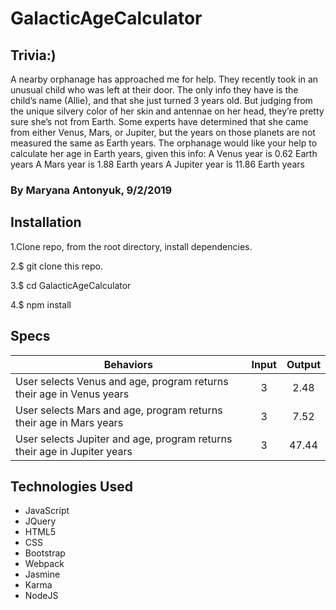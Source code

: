 # GalacticAgeCalculator
## Trivia:)
A nearby orphanage has approached me for help. They recently took in an unusual child who was left at their door. The only info they have is the child’s name (Allie), and that she just turned 3 years old. But judging from the unique silvery color of her skin and antennae on her head, they’re pretty sure she’s not from Earth. Some experts have determined that she came from either Venus, Mars, or Jupiter, but the years on those planets are not measured the same as Earth years. The orphanage would like your help to calculate her age in Earth years, given this info:
A Venus year is 0.62 Earth years
A Mars year is 1.88 Earth years
A Jupiter year is 11.86 Earth years


### By Maryana Antonyuk, 9/2/2019

## Installation

1.Clone repo, from the root directory, install dependencies.

2.$ git clone this repo.

3.$ cd GalacticAgeCalculator

4.$ npm install

## Specs
| Behaviors       | Input          | Output      |
| ---------------- |:------------:| :--------------:|
| User selects Venus and age, program returns their age in Venus years | 3 | 2.48 |
| User selects Mars and age, program returns their age in Mars years | 3 | 7.52 |
| User selects Jupiter and age, program returns their age in Jupiter years | 3 | 47.44 |
 

## Technologies Used

* JavaScript
* JQuery
* HTML5
* CSS
* Bootstrap
* Webpack
* Jasmine
* Karma
* NodeJS
